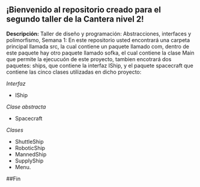## ¡Bienvenido al repositorio creado para el segundo taller de la Cantera nivel 2!

**Descripción:**
Taller de diseño y programación: Abstracciones, interfaces y polimorfismo, Semana 1:
En este repositorio usted encontrará una carpeta principal llamada src, la cual contiene un paquete llamado com, dentro de este paquete hay otro paquete llamado sofka, el cual contiene la clase Main que permite la ejecucuón de este proyecto, tambien encotrará dos paquetes: ships, que contiene la interfaz IShip, y el paquete spacecraft  que contiene las cinco clases utilizadas en dicho proyecto:

*Interfaz*
- IShip

*Clase abstracta*

- Spacecraft

*Clases*
- ShuttleShip
- RoboticShip
- MannedShip
- SupplyShip
- Menu.

##Fin

